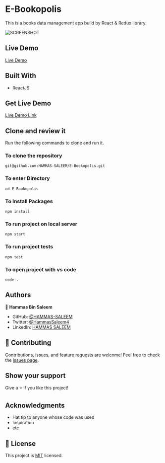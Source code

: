 # E-Bookopolis

This is a books data management app build by React & Redux library.

![SCREENSHOT](https://raw.githubusercontent.com/microverseinc/curriculum-react-redux/main/bookstore/images/bookstore.png?token=GHSAT0AAAAAABQXUFDWQKCNPSJMJQWFYSVQYQ45VXA)

## Live Demo

[Live Demo]()

## Built With

- ReactJS

## Get Live Demo

[Live Demo Link]()


## Clone and review it

Run the following commands to clone and run it.

### To clone the repository

  `git@github.com:HAMMAS-SALEEM/E-Bookopolis.git`

### To enter Directory

`cd E-Bookopolis`

### To Install Packages

`npm install`

### To run project on local server

`npm start`

### To run project tests

`npm test`

### To open project with vs code 

`code .`

## Authors

👤 **Hammas Bin Saleem**

- GitHub: [@HAMMAS-SALEEM](https://github.com/HAMMAS-SALEEM)
- Twitter: [@HammasSaleem4](https://twitter.com/HammasSaleem4)
- LinkedIn: [HAMMAS SALEEM](https://www.linkedin.com/in/hammas-saleem)

## 🤝 Contributing
Contributions, issues, and feature requests are welcome!
Feel free to check the [issues page](../../issues/).

## Show your support
Give a ⭐️ if you like this project!

## Acknowledgments
- Hat tip to anyone whose code was used
- Inspiration
- etc

## 📝 License
This project is [MIT](./MIT.md) licensed.
